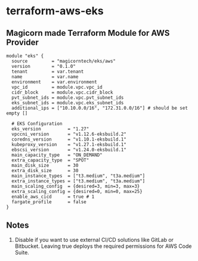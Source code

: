 # terraform-aws-eks

Magicorn made Terraform Module for AWS Provider
--
```
module "eks" {
  source         = "magicorntech/eks/aws"
  version        = "0.1.0"
  tenant         = var.tenant
  name           = var.name
  environment    = var.environment
  vpc_id         = module.vpc.vpc_id
  cidr_block     = module.vpc.cidr_block
  pvt_subnet_ids = module.vpc.pvt_subnet_ids
  eks_subnet_ids = module.vpc.eks_subnet_ids
  additional_ips = ["10.10.0.0/16", "172.31.0.0/16"] # should be set empty []

  # EKS Configuration
  eks_version          = "1.27"
  vpccni_version       = "v1.12.6-eksbuild.2"
  coredns_version      = "v1.10.1-eksbuild.1"
  kubeproxy_version    = "v1.27.1-eksbuild.1"
  ebscsi_version       = "v1.24.0-eksbuild.1"
  main_capacity_type   = "ON_DEMAND"
  extra_capacity_type  = "SPOT"
  main_disk_size       = 30
  extra_disk_size      = 30
  main_instance_types  = ["t3.medium", "t3a.medium"]
  extra_instance_types = ["t3.medium", "t3a.medium"]
  main_scaling_config  = {desired=3, min=3, max=3}
  extra_scaling_config = {desired=0, min=0, max=25}
  enable_aws_cicd      = true # 1
  fargate_profile      = false
}
```

## Notes
1) Disable if you want to use external CI/CD solutions like GitLab or Bitbucket. Leaving true deploys the required permissions for AWS Code Suite.